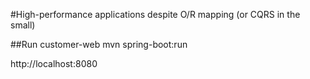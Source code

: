 #High-performance applications despite O/R mapping (or CQRS in the small)

##Run customer-web
mvn spring-boot:run

http://localhost:8080

